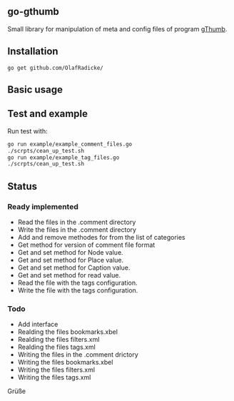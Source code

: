 go-gthumb
---------

Small library for manipulation of meta and config files of program
[gThumb](https://wiki.gnome.org/Apps/Gthumb).

## Installation

```
go get github.com/OlafRadicke/
```

## Basic usage



## Test and example

Run test with:

```bash
go run example/example_comment_files.go
./scrpts/cean_up_test.sh
go run example/example_tag_files.go
./scrpts/cean_up_test.sh
```

## Status

### Ready implemented

- Read the files in the .comment directory
- Write the files in the .comment directory
- Add and remove methodes for from the list of categories
- Get method for version of comment file format
- Get and set method for Node value.
- Get and set method for Place value.
- Get and set method for Caption value.
- Get and set method for read value.
- Read the file with the tags configuration.
- Write the file with the tags configuration.

### Todo

- Add interface
- Realding the files bookmarks.xbel
- Realding the files filters.xml
- Realding the files tags.xml
- Writing the files in the .comment drictory
- Writing the files bookmarks.xbel
- Writing the files filters.xml
- Writing the files tags.xml

Grüße
